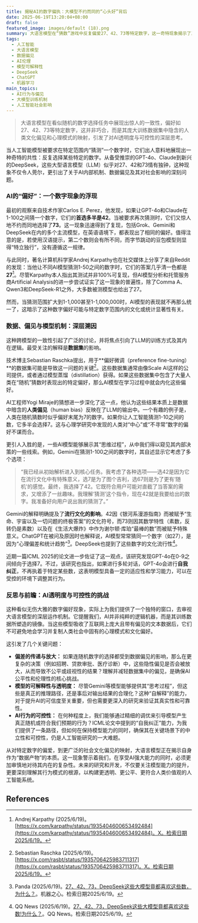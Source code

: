 ```yaml
---
title: 揭秘AI的数字偏执：大模型不约而同的“心头好”背后
date: 2025-06-19T13:20:04+08:00
draft: false
featured_image: images/default (18).png
summary: 大语言模型在“猜数”游戏中反复偏爱27、42、73等特定数字，这一奇特现象揭示了其训练数据中深植的人类文化偏见和心理模式。这种行为并非随机，而是模型对互联网文本数据中潜在统计趋势和流行文化符号的忠实映射，引发了对AI行为可解释性、潜在偏见传递以及未来AI系统设计中随机性和公正性挑战的深刻探讨。
tags: 
  - 人工智能
  - 大语言模型
  - 数据偏见
  - AI伦理
  - 模型可解释性
  - DeepSeek
  - ChatGPT
  - 机器学习
main_topics: 
  - AI行为与偏见
  - 大模型训练机制
  - 人工智能社会影响
---
```


> 大语言模型在看似随机的数字选择任务中展现出惊人的一致性，偏好如27、42、73等特定数字，这并非巧合，而是其庞大训练数据集中隐含的人类文化偏见和心理模式的映射，引发了对AI透明度与可控性的深层思考。

当人工智能模型被要求在特定范围内“猜测”一个数字时，它们出人意料地展现出一种奇特的共性：反复选择某些特定的数字。从备受推崇的GPT-4o、Claude到新兴的DeepSeek，这些大型语言模型（LLM）似乎对27、42和73情有独钟，这种现象不仅令人莞尔，更引出了关于AI内部机制、数据偏见及其对社会影响的深刻问题。

### AI的“偏好”：一个数字现象的浮现

最初的观察来自技术作家Carlos E. Perez，他发现，如果让GPT-4o和Claude在1-100之间猜一个数字，它们的**首选多半是42**。当被要求再次猜测时，它们又惊人地不约而同地选择了**73**。这一现象迅速得到了复现，包括Grok、Gemini和DeepSeek在内的多个主流模型，在英语语境下，都表现出了相同的偏好。值得注意的是，若使用汉语提示，第二个数则会有所不同，而字节跳动的豆包模型则显得“特立独行”，没有遵循这一规律。

与此同时，著名计算机科学家Andrej Karpathy也在社交媒体上分享了来自Reddit的发现：当他让不同AI模型猜测1-50之间的数字时，它们的答案几乎清一色都是**27**[^1]。尽管Karpathy本人指出其测试并非100%可复现，但AI模型分析和托管服务商Artificial Analysis的进一步尝试证实了这一现象的普遍性，除了Comma A、Qwen3和DeepSeek-R1之外，大多数被测模型也给出了27。

然而，当猜测范围扩大到1-1,000甚至1-1,000,000时，AI模型的表现就不再那么统一了，这暗示了这种数字偏好可能与特定数字范围内的文化或统计显著性有关。

### 数据、偏见与模型机制：深层溯因

这种跨模型的一致性引起了广泛的讨论，并将焦点引向了LLM的训练方式及其内在逻辑。最受关注的解释是**数据集**的影响。

技术博主Sebastian Raschka提出，用于**偏好微调（preference fine-tuning）**的数据集可能是导致这一问题的关键[^2]。这些数据集通常由像Scale AI这样的公司提供，或者通过模型蒸馏（distillation）获得。如果这些数据集中包含了大量人类在“随机”猜数时表现出的特定偏好，那么AI模型在学习过程中就会内化这些偏好。

AI工程师Yogi Miraje的猜想进一步深化了这一点，他认为这些结果本质上是数据中暗含的**人类偏见**（human bias）反映在了LLM的输出中。一个有趣的例子是，人类在随机猜数时似乎偏好末尾为7的数字。如果你让人工智能猜测1-10之间的数，它多半会选择7。这与心理学研究中发现的人类对“中心”或“不寻常”数字的偏好不谋而合。

更引人入胜的是，一些AI模型能够展示其“思维过程”，从中我们得以窥见其内部决策的一些线索。例如，Gemini在猜测1-100之间的数字时，其自述显示它考虑了多个选项：

> “我已经从初始解析进入到核心任务。我考虑了各种选项——选42是因为它在流行文化中有特殊意义，选7是为了图个吉利，选67则是为了更有‘随机’的感觉。最终，我选择了42。它既符合用户可能对直截了当答案的需求，又增添了一丝趣味。我理解‘猜测’这个指令，现在42就是我要给出的数字。我准备好向用户说出我的猜测了。”

Gemini的解释明确提及了**流行文化的影响**。42因《银河系漫游指南》而被赋予“生命、宇宙以及一切问题的终极答案”的文化符号，而73则因其数学特性（素数，反转仍是素数）以及在《生活大爆炸》中作为谢尔顿·库珀“最棒的数”而被赋予特殊意义。ChatGPT在被问及原因时也解释说，AI模型常常猜同一个数字（如27），是因为“心理偏差和统计趋势”[^3]。DeepSeek也提到了这些数字的文化流行性[^4]。

近期一篇ICML 2025的论文进一步佐证了这一观点，该研究发现GPT-4o在0-9之间倾向于选择7。不过，该研究也指出，如果进行多轮对话，GPT-4o会进行**自我纠正**，不再执着于特定某些数，这表明模型具备一定的适应性和学习能力，可以在受控的环境下调整其行为。

### 反思与前瞻：AI透明度与可控性的挑战

这种看似无伤大雅的数字偏好现象，实际上为我们提供了一个独特的窗口，去审视大语言模型的深层运作机制。它提醒我们，AI并非纯粹的逻辑机器，而是其训练数据所塑造的镜像。当这些模型吸收了互联网上庞大且带有偏见的文本数据后，它们不可避免地会学习并复制人类社会中固有的心理模式和文化偏好。

这引发了几个关键问题：

*   **偏差的传递与放大：** 如果连随机数字的选择都受到数据偏见的影响，那么在更复杂的决策（例如招聘、贷款审批、医疗诊断）中，这些隐性偏见是否会被放大，从而导致不公平或歧视性的结果？理解并减轻数据集中的偏见，是确保AI公平性和伦理性的核心挑战。
*   **模型的可解释性与透明度：** 尽管Gemini等模型能够提供其“思考过程”，但这些是真正的推理路径，还是事后对输出结果的合理化？这种“自解释”的能力，对于提升AI的可信度至关重要，但也需要更深入的研究来验证其真实性和可靠性。
*   **AI行为的可控性：** 在何种程度上，我们能够通过精细的调优来引导模型产生真正随机或符合我们预期的行为？ICML论文中提到的“自我纠正”能力，为我们提供了一条路径，但如何在保持模型能力的同时，确保其在关键场景下的中立性和可控性，仍是人工智能研究的一大难题。

从对特定数字的偏爱，到更广泛的社会文化偏见的映射，大语言模型正在揭示自身作为“数据产物”的本质。这一现象警示着我们，在享受AI强大能力的同时，必须更加审慎地对待其内在的复杂性。未来的研究和开发，不仅要关注模型能力的提升，更要深刻理解其行为模式的根源，以构建更透明、更公平、更符合人类价值观的人工智能系统。

## References

[^1]: Andrej Karpathy (2025/6/19)。[https://x.com/karpathy/status/1935404600653492484](https://x.com/karpathy/status/1935404600653492484)。X。检索日期2025/6/19。
[^2]: Sebastian Raschka (2025/6/19)。[https://x.com/rasbt/status/1935706425983711317](https://x.com/rasbt/status/1935706425983711317)。X。检索日期2025/6/19。
[^3]: Panda (2025/6/19)。[27、42、73，DeepSeek这些大模型竟都喜欢这些数，为什么？](https://mp.weixin.qq.com/s?__biz=MzA3MzI4MjgzMw==&amp;mid=2650974691&amp;idx=1&amp;sn=266c464cf21bf48d42da6220ad4dce71&amp;chksm=858402c1b7e605b44d1625a4f1973a176a778de780393640b7071997e3c1a1f806df57549ffa&amp;scene=0&amp;xtrack=1#rd)。机器之心。检索日期2025/6/19。
[^4]: QQ News (2025/6/19)。[27、42、73，DeepSeek这些大模型竟都喜欢这些数!为什么？](https://news.qq.com/rain/a/20250619A04GO900)。QQ News。检索日期2025/6/19。
